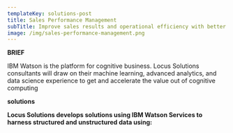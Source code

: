 ```yaml
---
templateKey: solutions-post
title: Sales Performance Management
subTitle: Improve sales results and operational efficiency with better management.
image: /img/sales-performance-management.png
---
```

**BRIEF** 

IBM Watson is the platform for cognitive business. Locus Solutions consultants will draw on their machine learning, advanced analytics, and data science experience to get and accelerate the value out of cognitive computing

**solutions**

**Locus Solutions develops solutions using IBM Watson Services to harness structured and unstructured data using:**
